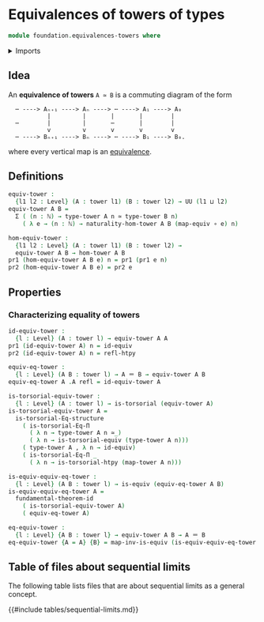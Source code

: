 # Equivalences of towers of types

```agda
module foundation.equivalences-towers where
```

<details><summary>Imports</summary>

```agda
open import elementary-number-theory.natural-numbers

open import foundation.dependent-pair-types
open import foundation.equality-dependent-function-types
open import foundation.fundamental-theorem-of-identity-types
open import foundation.homotopy-induction
open import foundation.morphisms-towers
open import foundation.structure-identity-principle
open import foundation.towers
open import foundation.univalence
open import foundation.universe-levels

open import foundation-core.equivalences
open import foundation-core.function-types
open import foundation-core.homotopies
open import foundation-core.identity-types
open import foundation-core.torsorial-type-families
```

</details>

## Idea

An **equivalence of towers** `A ≃ B` is a commuting diagram of the form

```text
  ⋯ ----> Aₙ₊₁ ----> Aₙ ----> ⋯ ----> A₁ ----> A₀
           |         |       |       |        |
  ⋯        |         |       ⋯       |        |
           v         v       v       v        v
  ⋯ ----> Bₙ₊₁ ----> Bₙ ----> ⋯ ----> B₁ ----> B₀.
```

where every vertical map is an [equivalence](foundation-core.equivalences.md).

## Definitions

```agda
equiv-tower :
  {l1 l2 : Level} (A : tower l1) (B : tower l2) → UU (l1 ⊔ l2)
equiv-tower A B =
  Σ ( (n : ℕ) → type-tower A n ≃ type-tower B n)
    ( λ e → (n : ℕ) → naturality-hom-tower A B (map-equiv ∘ e) n)

hom-equiv-tower :
  {l1 l2 : Level} (A : tower l1) (B : tower l2) →
  equiv-tower A B → hom-tower A B
pr1 (hom-equiv-tower A B e) n = pr1 (pr1 e n)
pr2 (hom-equiv-tower A B e) = pr2 e
```

## Properties

### Characterizing equality of towers

```agda
id-equiv-tower :
  {l : Level} (A : tower l) → equiv-tower A A
pr1 (id-equiv-tower A) n = id-equiv
pr2 (id-equiv-tower A) n = refl-htpy

equiv-eq-tower :
  {l : Level} (A B : tower l) → A ＝ B → equiv-tower A B
equiv-eq-tower A .A refl = id-equiv-tower A

is-torsorial-equiv-tower :
  {l : Level} (A : tower l) → is-torsorial (equiv-tower A)
is-torsorial-equiv-tower A =
  is-torsorial-Eq-structure
    ( is-torsorial-Eq-Π
      ( λ n → type-tower A n ≃_)
      ( λ n → is-torsorial-equiv (type-tower A n)))
    ( type-tower A , λ n → id-equiv)
    ( is-torsorial-Eq-Π _
      ( λ n → is-torsorial-htpy (map-tower A n)))

is-equiv-equiv-eq-tower :
  {l : Level} (A B : tower l) → is-equiv (equiv-eq-tower A B)
is-equiv-equiv-eq-tower A =
  fundamental-theorem-id
    ( is-torsorial-equiv-tower A)
    ( equiv-eq-tower A)

eq-equiv-tower :
  {l : Level} {A B : tower l} → equiv-tower A B → A ＝ B
eq-equiv-tower {A = A} {B} = map-inv-is-equiv (is-equiv-equiv-eq-tower A B)
```

## Table of files about sequential limits

The following table lists files that are about sequential limits as a general
concept.

{{#include tables/sequential-limits.md}}
